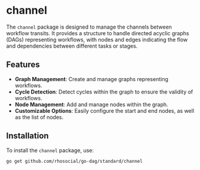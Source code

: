 # channel

The `channel` package is designed to manage the channels between workflow transits. It provides a structure to handle directed acyclic graphs (DAGs) representing workflows, with nodes and edges indicating the flow and dependencies between different tasks or stages.

## Features

- **Graph Management**: Create and manage graphs representing workflows.
- **Cycle Detection**: Detect cycles within the graph to ensure the validity of workflows.
- **Node Management**: Add and manage nodes within the graph.
- **Customizable Options**: Easily configure the start and end nodes, as well as the list of nodes.

## Installation

To install the `channel` package, use:

```sh
go get github.com/rhosocial/go-dag/standard/channel
